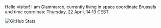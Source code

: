 Hello visitor! I am Giammarco, currently living in space coordinate Brussels and time coordinate Thursday, 22 April, 14:13 CEST

![GitHub Stats](https://github-readme-stats.vercel.app/api?username=grcasanova)
